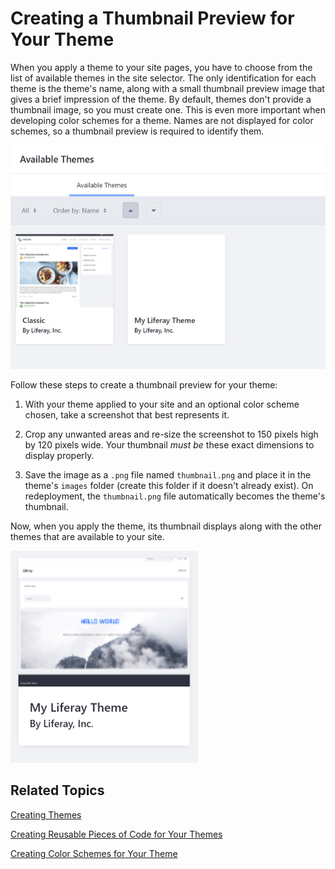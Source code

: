 # Creating a Thumbnail Preview for Your Theme [](id=creating-a-thumbnail-preview-for-your-theme)

When you apply a theme to your site pages, you have to choose from the list of 
available themes in the site selector. The only identification for each theme is 
the theme's name, along with a small thumbnail preview image that gives a brief 
impression of the theme. By default, themes don't provide a thumbnail image, so 
you must create one. This is even more important when developing color schemes 
for a theme. Names are not displayed for color schemes, so a thumbnail preview 
is required to identify them. 

![Figure 1: Your theme thumbnail is displayed with the rest of the available themes.](../../../../images/theme-dev-theme-thumbnail-default.png)

Follow these steps to create a thumbnail preview for your theme:

1.  With your theme applied to your site and an optional color scheme chosen, 
    take a screenshot that best represents it.

2.  Crop any unwanted areas and re-size the screenshot to 150 pixels high by 120 
    pixels wide. Your thumbnail *must be* these exact dimensions to display 
    properly. 

3.  Save the image as a `.png` file named `thumbnail.png` and place it in the
    theme's `images` folder (create this folder if it doesn't already exist). On 
    redeployment, the `thumbnail.png` file automatically becomes the theme's
    thumbnail.

Now, when you apply the theme, its thumbnail displays along with the other
themes that are available to your site.

![Figure 2: Your theme thumbnail is displayed with the rest of the available themes.](../../../../images/theme-dev-theme-thumbnail-custom.png)

## Related Topics [](id=related-topics)

[Creating Themes](/develop/tutorials/-/knowledge_base/7-1/creating-themes)

[Creating Reusable Pieces of Code for Your Themes](/develop/tutorials/-/knowledge_base/7-1/creating-reusable-pieces-of-code-for-your-themes)

[Creating Color Schemes for Your Theme](/develop/tutorials/-/knowledge_base/7-1/creating-color-schemes-for-your-theme)
